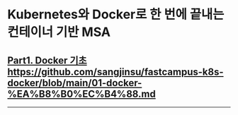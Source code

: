 # Kubernetes와 Docker로 한 번에 끝내는 컨테이너 기반 MSA

## [Part1. Docker 기초](https://github.com/sangjinsu/fastcampus-k8s-docker/blob/main/01-docker-%EA%B8%B0%EC%B4%88.md)https://github.com/sangjinsu/fastcampus-k8s-docker/blob/main/01-docker-%EA%B8%B0%EC%B4%88.md

--- 
